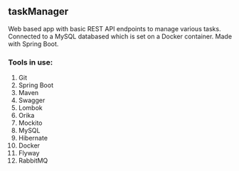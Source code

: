 ## taskManager
Web based app with basic REST API endpoints to manage various tasks. Connected to a MySQL databased which is set on a Docker container. Made with Spring Boot.

### Tools in use:
1. Git
2. Spring Boot
3. Maven
4. Swagger
5. Lombok
6. Orika
7. Mockito
8. MySQL
9. Hibernate
10. Docker
11. Flyway
12. RabbitMQ